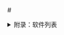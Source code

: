 #<details>
<summary>附录：软件列表</summary>

|模块/功能|软件名称|版本|网址 |
|---|---|---|--- |
|镜像|singularity|3.7.0|https://singularity.lbl.gov |
|过滤|SOAPnuke|v2.2.1|https://github.com/BGI-flexlab/SOAPnuke |
|比对|BWA|v0.7.17|http://bio-bwa.sourceforge.net/|
|比对|samtools|1.3|http://www.htslib.org/|
|去重|GATK MarkDuplicates|v4.1.4.1|https://gatk.broadinstitute.org/hc/en-us|
|BQSR|GATK BaseRecalibrator|v4.1.4.1|https://gatk.broadinstitute.org/hc/en-us/articles/360037593511-BaseRecalibrator|
|GatherBQSRReports|GATK GatherBQSRReports|v4.1.4.1|https://gatk.broadinstitute.org/hc/en-us/articles/360056968612-GatherBQSRReports|
|BQSR|GATK ApplyBQSR|v4.1.4.1|https://gatk.broadinstitute.org/hc/en-us/articles/360037225212-ApplyBQSR|
|生成GVCF|GATK HaplotypeCaller|v4.1.4.1|https://gatk.broadinstitute.org/hc/en-us/articles/360037225632-HaplotypeCaller|
|筛选变异|GATK SelectVariants|v4.1.4.1|https://gatk.broadinstitute.org/hc/en-us/articles/360037225432-SelectVariants|
|WGS SNP/InDel过滤|GATK VariantRecalibrator|v4.1.4.1|https://gatk.broadinstitute.org/hc/en-us/articles/360037594511-VariantRecalibrator|
|WES SNP/InDel过滤|GATK VariantFiltration|v4.1.4.1|https://gatk.broadinstitute.org/hc/en-us/articles/360037226192-VariantFiltration|
|SV检测|BreakDancer|v1.4.5|http://breakdancer.sourceforge.net/|
|CNV检测|CNVnator|v0.4.1|https://github.com/abyzovlab/CNVnator|
|WES CNV检测|HMZDelFinder|-|https://github.com/BCM-Lupskilab/HMZDelFinder|
|SNP/InDel注释|annodb|v3.3.1|-|
|offtarget|cas-offinder|v3.0.0|https://github.com/snugel/cas-offinder|
|rdresearch|DeNovoGear|1.1.1|https://github.com/ultimatesource/denovogear|
|rdresearch|bcftools|1.9|http://samtools.github.io/bcftools/bcftools.html|
|片段突变注释|Ensembl VEP|release 103|http://asia.ensembl.org/info/docs/tools/vep/index.html|
|样品污染检测|GATK GetPileupSummaries|v4.1.4.1|https://gatk.broadinstitute.org/hc/en-us/articles/360037593451-GetPileupSummaries|
|样品污染检测|GATK CalculateContamination|v4.1.4.1|https://gatk.broadinstitute.org/hc/en-us/articles/360037225192-CalculateContamination|
|样品污染检测|GATK CollectSequencingArtifactMetrics|v4.1.4.1|https://gatk.broadinstitute.org/hc/en-us/articles/360037592531-CollectSequencingArtifactMetrics-Picard-|
|PON构建|GATK CreateSomaticPanelOfNormals|v4.1.4.1|https://gatk.broadinstitute.org/hc/en-us/articles/360037227652-CreateSomaticPanelOfNormals-BETA-|
|somatic SNV/InDel检测|GATK Mutect2|v4.1.4.1|https://gatk.broadinstitute.org/hc/en-us/articles/360037593851-Mutect2|
|somatic SNV/InDel检测|GATK FilterMutectCalls|v4.1.4.1|https://gatk.broadinstitute.org/hc/en-us/articles/360037225412-FilterMutectCalls|
|somatic SNV/InDel检测|GATK FilterByOrientationBias|v4.1.4.1|https://gatk.broadinstitute.org/hc/en-us/articles/360037225932-FilterByOrientationBias-EXPERIMENTAL-|
|somatic SNV/InDel注释|GATK Funcotator|v1.6|https://gatk.broadinstitute.org/hc/en-us/articles/360037224432-Funcotator|
|somatic CNV检测|FACETS|0.5.14|https://github.com/mskcc/facets https://github.com/dariober/cnv_facets|
|somatic SV检测|Manta|1.6.0|https://github.com/Illumina/manta|
|易感基因筛查|inhouse program|-|-|
|驱动基因预测与克隆分析|maftools|1.4.28|https://github.com/PoisonAlien/maftools|
|药物靶点注释|inhouse program|-|-|
|高频突变分析|genome MuSiC|0.4|http://gmt.genome.wustl.edu/packages/genome-music/index.html|
|样品同源性检测|bam-matcher|-|https://github.com/edawson/bam-matcher|
|超突变样品分类|MSIsensor|v0.6|https://github.com/ding-lab/msisensor|
|杂合性缺失分析|aCNViewer|v2.2|https://github.com/FJD-CEPH/aCNViewer|
|突变频谱与突变特征分析|deconstructSigs|1.8.0|https://www.rdocumentation.org/packages/deconstructSigs/versions/1.8.0|
|分子分型|GISTIC|v2.0.23|https://software.broadinstitute.org/cancer/cga/gistic|
|分子分型|ConsensusClusterPlus|1.50.0|http://bioconductor.org/packages/devel/bioc/html/ConsensusClusterPlus.html|
|新抗原预测|polysolver|v4|https://software.broadinstitute.org/cancer/cga/polysolver|
|新抗原预测|NetMHCpan|4.1b|http://www.cbs.dtu.dk/services/NetMHCpan/|
</details>
